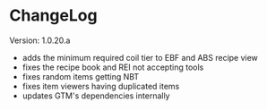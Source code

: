 # ChangeLog

Version: 1.0.20.a

- adds the minimum required coil tier to EBF and ABS recipe view
- fixes the recipe book and REI not accepting tools
- fixes random items getting NBT
- fixes item viewers having duplicated items
- updates GTM's dependencies internally
